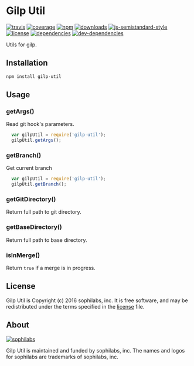 # Gilp Util

[![travis][travis-image]][travis-url]
[![coverage][coveralls-image]][coveralls-url]
[![npm][npm-image]][npm-url]
[![downloads][downloads-image]][downloads-url]
[![js-semistandard-style][semi-image]][semi-url]
[![license][license-image]][license-url]
[![dependencies][dependencies-image]][dependencies-url]
[![dev-dependencies][dev-dependencies-image]][dev-dependencies-url]

Utils for gilp.

## Installation

```bash
npm install gilp-util
```

## Usage

### getArgs()

Read git hook's parameters.

```javascript
  var gilpUtil = require('gilp-util');
  gilpUtil.getArgs();
```

### getBranch()

Get current branch

```javascript
  var gilpUtil = require('gilp-util');
  gilpUtil.getBranch();
```

### getGitDirectory()

Return full path to git directory.

### getBaseDirectory()

Return full path to base directory.

### isInMerge()

Return `true` if a merge is in progress.

## License

Gilp Util is Copyright (c) 2016 sophilabs, inc. It is free software, and may be
redistributed under the terms specified in the [license] file.

## About

[![sophilabs][sophilabs-image]][sophilabs-url]

Gilp Util is maintained and funded by sophilabs, inc. The names and logos for
sophilabs are trademarks of sophilabs, inc.

[license]: /LICENSE
[sophilabs-image]: https://res.cloudinary.com/jsconfuy/image/upload/c_pad,f_auto,h_200,w_200,e_trim/v1426608244/xuwbunompvfjaxuazlwo.png
[sophilabs-url]: https://sophilabs.co
[travis-image]: https://img.shields.io/travis/sophilabs/gilp-util.svg?style=flat-square
[travis-url]: https://travis-ci.org/sophilabs/gilp-util
[npm-image]: https://img.shields.io/npm/v/gilp-util.svg?style=flat-square
[npm-url]: https://npmjs.org/packge/gilp-util
[downloads-image]: https://img.shields.io/npm/dm/gilp-util.svg?style=flat-square
[downloads-url]: https://npmjs.org/package/gilp-util
[semi-image]: https://img.shields.io/badge/code%20style-semistandard-brightgreen.svg?style=flat-square
[semi-url]: https://github.com/Flet/semistandard
[coveralls-image]: https://img.shields.io/coveralls/sophilabs/gilp-util.svg?style=flat-square
[coveralls-url]: https://coveralls.io/github/sophilabs/gilp-util?branch=master
[license-image]: https://img.shields.io/github/license/sophilabs/gilp-util.svg?style=flat-square
[license-url]: /LICENSE
[dependencies-image]: https://david-dm.org/sophilabs/gilp-util.svg?style=flat-square
[dependencies-url]: https://david-dm.org/sophilabs/gilp-util
[dev-dependencies-image]: https://david-dm.org/sophilabs/gilp-util/dev-status.svg?style=flat-square
[dev-dependencies-url]: https://david-dm.org/sophilabs/gilp-util#info=devDependencies
